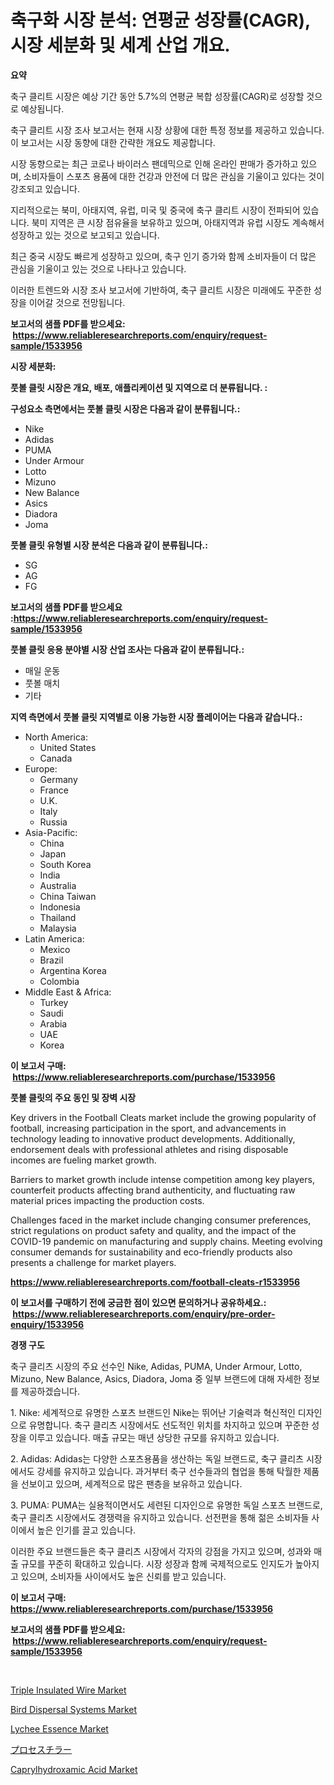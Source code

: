 <p><h1>축구화 시장 분석: 연평균 성장률(CAGR), 시장 세분화 및 세계 산업 개요.</h1></p><p><strong>요약</strong></p>
<p><p>축구 클리트 시장은 예상 기간 동안 5.7%의 연평균 복합 성장률(CAGR)로 성장할 것으로 예상됩니다. </p><p>축구 클리트 시장 조사 보고서는 현재 시장 상황에 대한 특정 정보를 제공하고 있습니다. 이 보고서는 시장 동향에 대한 간략한 개요도 제공합니다. </p><p>시장 동향으로는 최근 코로나 바이러스 팬데믹으로 인해 온라인 판매가 증가하고 있으며, 소비자들이 스포츠 용품에 대한 건강과 안전에 더 많은 관심을 기울이고 있다는 것이 강조되고 있습니다. </p><p>지리적으로는 북미, 아태지역, 유럽, 미국 및 중국에 축구 클리트 시장이 전파되어 있습니다. 북미 지역은 큰 시장 점유율을 보유하고 있으며, 아태지역과 유럽 시장도 계속해서 성장하고 있는 것으로 보고되고 있습니다. </p><p>최근 중국 시장도 빠르게 성장하고 있으며, 축구 인기 증가와 함께 소비자들이 더 많은 관심을 기울이고 있는 것으로 나타나고 있습니다. </p><p>이러한 트렌드와 시장 조사 보고서에 기반하여, 축구 클리트 시장은 미래에도 꾸준한 성장을 이어갈 것으로 전망됩니다.</p></p>
<p><strong>보고서의 샘플 PDF를 받으세요: &nbsp;<a href="https://www.reliableresearchreports.com/enquiry/request-sample/1533956">https://www.reliableresearchreports.com/enquiry/request-sample/1533956</a></strong></p>
<p><strong>시장 세분화:</strong></p>
<p><strong> 풋볼 클릿 시장은 개요, 배포, 애플리케이션 및 지역으로 더 분류됩니다. :</strong></p>
<p><strong>구성요소 측면에서는 풋볼 클릿 시장은 다음과 같이 분류됩니다.:</strong></p>
<p><ul><li>Nike</li><li>Adidas</li><li>PUMA</li><li>Under Armour</li><li>Lotto</li><li>Mizuno</li><li>New Balance</li><li>Asics</li><li>Diadora</li><li>Joma</li></ul></p>
<p><strong> 풋볼 클릿 유형별 시장 분석은 다음과 같이 분류됩니다.:</strong></p>
<p><ul><li>SG</li><li>AG</li><li>FG</li></ul></p>
<p><strong>보고서의 샘플 PDF를 받으세요 :<a href="https://www.reliableresearchreports.com/enquiry/request-sample/1533956">https://www.reliableresearchreports.com/enquiry/request-sample/1533956</a></strong></p>
<p><strong> 풋볼 클릿 응용 분야별 시장 산업 조사는 다음과 같이 분류됩니다.:</strong></p>
<p><ul><li>매일 운동</li><li>풋볼 매치</li><li>기타</li></ul></p>
<p><strong>지역 측면에서 풋볼 클릿 지역별로 이용 가능한 시장 플레이어는 다음과 같습니다.:</strong></p>
<p><ul>
    <li>
        North America:
        <ul>
            <li>United States</li>
            <li>Canada</li>
        </ul>
    </li>
    <li>
        Europe:
        <ul>
            <li>Germany</li>
            <li>France</li>
            <li>U.K.</li>
            <li>Italy</li>
            <li>Russia</li>
        </ul>
    </li>
    <li>
        Asia-Pacific:
        <ul>
            <li>China</li>
            <li>Japan</li>
            <li>South Korea</li>
            <li>India</li>
            <li>Australia</li>
            <li>China Taiwan</li>
            <li>Indonesia</li>
            <li>Thailand</li>
            <li>Malaysia</li>
        </ul>
    </li>
    <li>
        Latin America:
        <ul>
            <li>Mexico</li>
            <li>Brazil</li>
            <li>Argentina Korea</li>
            <li>Colombia</li>
        </ul>
    </li>
    <li>
        Middle East & Africa:
        <ul>
            <li>Turkey</li>
            <li>Saudi</li>
            <li>Arabia</li>
            <li>UAE</li>
            <li>Korea</li>
        </ul>
    </li>
    </ul></p>
<p><strong>이 보고서 구매: &nbsp;<a href="https://www.reliableresearchreports.com/purchase/1533956">https://www.reliableresearchreports.com/purchase/1533956</a></strong></p>
<p><strong>풋볼 클릿의 주요 동인 및 장벽 시장</strong></p>
<p><p>Key drivers in the Football Cleats market include the growing popularity of football, increasing participation in the sport, and advancements in technology leading to innovative product developments. Additionally, endorsement deals with professional athletes and rising disposable incomes are fueling market growth. </p><p>Barriers to market growth include intense competition among key players, counterfeit products affecting brand authenticity, and fluctuating raw material prices impacting the production costs. </p><p>Challenges faced in the market include changing consumer preferences, strict regulations on product safety and quality, and the impact of the COVID-19 pandemic on manufacturing and supply chains. Meeting evolving consumer demands for sustainability and eco-friendly products also presents a challenge for market players.</p></p>
<p><strong><a href="https://www.reliableresearchreports.com/football-cleats-r1533956">https://www.reliableresearchreports.com/football-cleats-r1533956</a></strong></p>
<p><strong>이 보고서를 구매하기 전에 궁금한 점이 있으면 문의하거나 공유하세요.: &nbsp;<a href="https://www.reliableresearchreports.com/enquiry/pre-order-enquiry/1533956">https://www.reliableresearchreports.com/enquiry/pre-order-enquiry/1533956</a></strong></p>
<p><strong>경쟁 구도</strong></p>
<p><p>축구 클리츠 시장의 주요 선수인 Nike, Adidas, PUMA, Under Armour, Lotto, Mizuno, New Balance, Asics, Diadora, Joma 중 일부 브랜드에 대해 자세한 정보를 제공하겠습니다.</p><p>1. Nike: 세계적으로 유명한 스포츠 브랜드인 Nike는 뛰어난 기술력과 혁신적인 디자인으로 유명합니다. 축구 클리츠 시장에서도 선도적인 위치를 차지하고 있으며 꾸준한 성장을 이루고 있습니다. 매출 규모는 매년 상당한 규모를 유지하고 있습니다.</p><p>2. Adidas: Adidas는 다양한 스포츠용품을 생산하는 독일 브랜드로, 축구 클리츠 시장에서도 강세를 유지하고 있습니다. 과거부터 축구 선수들과의 협업을 통해 탁월한 제품을 선보이고 있으며, 세계적으로 많은 팬층을 보유하고 있습니다.</p><p>3. PUMA: PUMA는 실용적이면서도 세련된 디자인으로 유명한 독일 스포츠 브랜드로, 축구 클리츠 시장에서도 경쟁력을 유지하고 있습니다. 선전편을 통해 젊은 소비자들 사이에서 높은 인기를 끌고 있습니다.</p><p>이러한 주요 브랜드들은 축구 클리츠 시장에서 각자의 강점을 가지고 있으며, 성과와 매출 규모를 꾸준히 확대하고 있습니다. 시장 성장과 함께 국제적으로도 인지도가 높아지고 있으며, 소비자들 사이에서도 높은 신뢰를 받고 있습니다.</p></p>
<p><strong>이 보고서 구매: &nbsp; <a href="https://www.reliableresearchreports.com/purchase/1533956">https://www.reliableresearchreports.com/purchase/1533956</a></strong></p>
<p><strong>보고서의 샘플 PDF를 받으세요: &nbsp;<a href="https://www.reliableresearchreports.com/enquiry/request-sample/1533956">https://www.reliableresearchreports.com/enquiry/request-sample/1533956</a></strong><strong></strong></p>
<p>&nbsp;</p>
<p><p><a href="https://adventurous-uranium-ef9.notion.site/Triple-Insulated-Wire-Market-Size-and-Growth-Market-Segmentation-Regional-and-Country-Breakdowns--ec784532785946ffb39ee119aa61d243">Triple Insulated Wire Market</a></p><p><a href="https://view.publitas.com/reportprime-1/bird-dispersal-systems-market-research-report-provides-critical-insights-that-can-help-shape-business-development-and-investment-strategies/">Bird Dispersal Systems Market</a></p><p><a href="https://github.com/eeaveuhhh/Market-Research-Report-List-2/blob/main/lychee-essence-market.md">Lychee Essence Market</a></p><p><a href="https://github.com/gfggqjbfys368009/Market-Research-Report-List-1/blob/main/786081119099.md">プロセスチラー</a></p><p><a href="https://issuu.com/reportprime-2/docs/caprylhydroxamic-acid-market-size-2030.pptx">Caprylhydroxamic Acid Market</a></p></p>